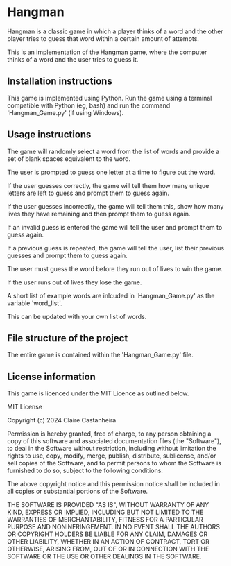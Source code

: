 # Hangman
Hangman is a classic game in which a player thinks of a word and the other player tries to guess that word within a certain amount of attempts.

This is an implementation of the Hangman game, where the computer thinks of a word and the user tries to guess it. 

## Installation instructions
This game is implemented using Python.
Run the game using a terminal compatible with Python (eg, bash) and run the command 'Hangman_Game.py' (if using Windows).

## Usage instructions
The game will randomly select a word from the list of words and provide a set of blank spaces equivalent to the word.

The user is prompted to guess one letter at a time to figure out the word.

If the user guesses correctly, the game will tell them how many unique letters are left to guess and prompt them to guess again.

If the user guesses incorrectly, the game will tell them this, show how many lives they have remaining and then prompt them to guess again.

If an invalid guess is entered the game will tell the user and prompt them to guess again.

If a previous guess is repeated, the game will tell the user, list their previous guesses and prompt them to guess again.


The user must guess the word before they run out of lives to win the game.

If the user runs out of lives they lose the game. 

A short list of example words are inlcuded in 'Hangman_Game.py' as the variable 'word_list'.

This can be updated with your own list of words.

## File structure of the project
The entire game is contained within the 'Hangman_Game.py' file.

## License information
This game is licenced under the MIT Licence as outlined below.

MIT License

Copyright (c) 2024 Claire Castanheira

Permission is hereby granted, free of charge, to any person obtaining a copy
of this software and associated documentation files (the "Software"), to deal
in the Software without restriction, including without limitation the rights
to use, copy, modify, merge, publish, distribute, sublicense, and/or sell
copies of the Software, and to permit persons to whom the Software is
furnished to do so, subject to the following conditions:

The above copyright notice and this permission notice shall be included in all
copies or substantial portions of the Software.

THE SOFTWARE IS PROVIDED "AS IS", WITHOUT WARRANTY OF ANY KIND, EXPRESS OR
IMPLIED, INCLUDING BUT NOT LIMITED TO THE WARRANTIES OF MERCHANTABILITY,
FITNESS FOR A PARTICULAR PURPOSE AND NONINFRINGEMENT. IN NO EVENT SHALL THE
AUTHORS OR COPYRIGHT HOLDERS BE LIABLE FOR ANY CLAIM, DAMAGES OR OTHER
LIABILITY, WHETHER IN AN ACTION OF CONTRACT, TORT OR OTHERWISE, ARISING FROM,
OUT OF OR IN CONNECTION WITH THE SOFTWARE OR THE USE OR OTHER DEALINGS IN THE
SOFTWARE.
